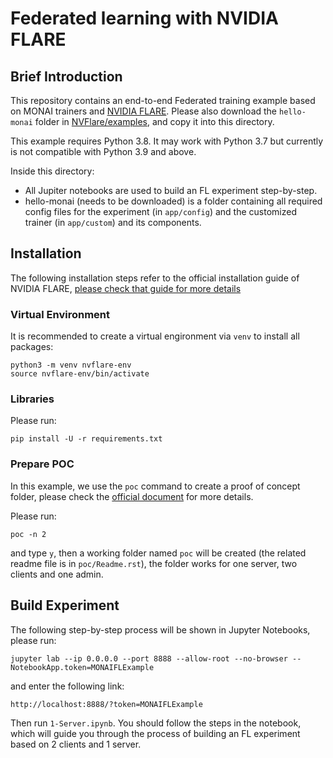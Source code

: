 # Federated learning with NVIDIA FLARE

## Brief Introduction

This repository contains an end-to-end Federated training example based on MONAI trainers and [NVIDIA FLARE](https://github.com/nvidia/nvflare). Please also download the `hello-monai` folder in [NVFlare/examples](https://github.com/NVIDIA/NVFlare/tree/dev/examples/hello-monai), and copy it into this directory.



This example requires Python 3.8. It may work with Python 3.7 but currently is not compatible with Python 3.9 and above.

Inside this directory:
- All Jupiter notebooks are used to build an FL experiment step-by-step.
- hello-monai (needs to be downloaded) is a folder containing all required config files for the experiment (in `app/config`) and the customized trainer (in `app/custom`) and its components.

## Installation

The following installation steps refer to the official installation guide of NVIDIA FLARE, [please check that guide for more details](https://nvidia.github.io/NVFlare/installation.html)

### Virtual Environment

It is recommended to create a virtual engironment via `venv` to install all packages:

```
python3 -m venv nvflare-env
source nvflare-env/bin/activate
```
### Libraries

Please run:
```
pip install -U -r requirements.txt
```

### Prepare POC

In this example, we use the `poc` command to create a proof of concept folder, please check the [official document](https://nvflare.readthedocs.io/en/main/quickstart.html#setting-up-the-application-environment-in-poc-mode) for more details.

Please run:
```
poc -n 2
```
and type `y`, then a working folder named `poc` will be created (the related readme file is in `poc/Readme.rst`), the folder works for one server, two clients and one admin.

## Build Experiment

The following step-by-step process will be shown in Jupyter Notebooks, please run:

`jupyter lab --ip 0.0.0.0 --port 8888 --allow-root --no-browser --NotebookApp.token=MONAIFLExample`

and enter the following link:

`http://localhost:8888/?token=MONAIFLExample`

Then run `1-Server.ipynb`. You should follow the steps in the notebook, which will guide you through the process of building an FL experiment based on 2 clients and 1 server.
